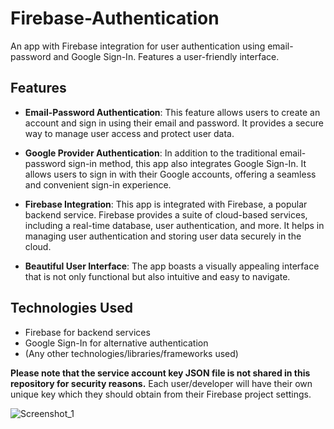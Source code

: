 # Firebase-Authentication

An app with Firebase integration for user authentication using email-password and Google Sign-In. Features a user-friendly interface.

## Features

- **Email-Password Authentication**: This feature allows users to create an account and sign in using their email and password. It provides a secure way to manage user access and protect user data.

- **Google Provider Authentication**: In addition to the traditional email-password sign-in method, this app also integrates Google Sign-In. It allows users to sign in with their Google accounts, offering a seamless and convenient sign-in experience.

- **Firebase Integration**: This app is integrated with Firebase, a popular backend service. Firebase provides a suite of cloud-based services, including a real-time database, user authentication, and more. It helps in managing user authentication and storing user data securely in the cloud.

- **Beautiful User Interface**: The app boasts a visually appealing interface that is not only functional but also intuitive and easy to navigate.

## Technologies Used

- Firebase for backend services
- Google Sign-In for alternative authentication
- (Any other technologies/libraries/frameworks used)

**Please note that the service account key JSON file is not shared in this repository for security reasons.**
Each user/developer will have their own unique key which they should obtain from their Firebase project settings.

![Screenshot_1](https://github.com/GagandeipSingh/Firebase-Authentication/assets/128288970/cb42fb8f-5bbd-41b5-8bf2-be135e40acd2)
